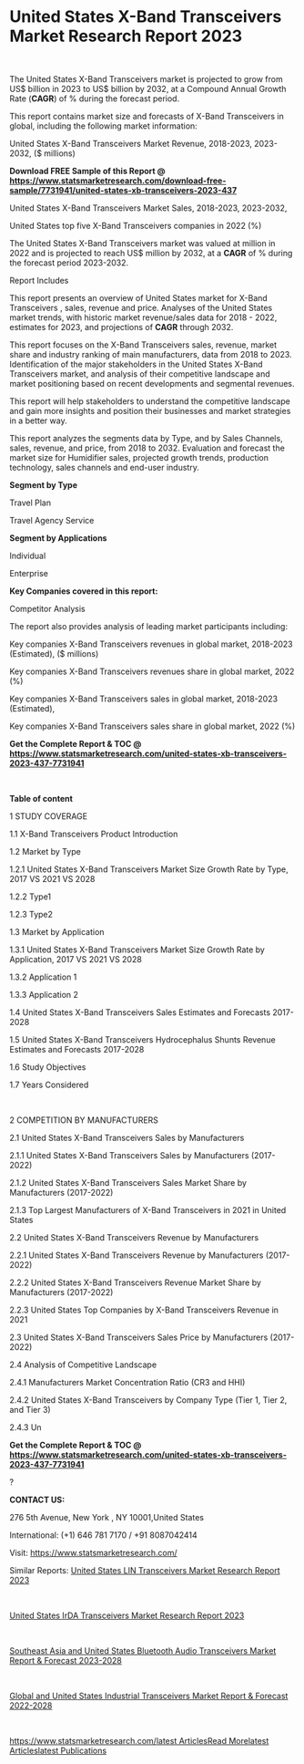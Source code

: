 <h1>United States X-Band Transceivers Market Research Report 2023</h1><br/><p>The United States X-Band Transceivers market is projected to grow from US$ billion in 2023 to US$ billion by 2032, at a Compound Annual Growth Rate (<strong>CAGR</strong>) of % during the forecast period.</p>
 
 
 
 <p>This report contains market size and forecasts of X-Band Transceivers in global, including the following market information:</p>
 
 
 
 <p>United States X-Band Transceivers Market Revenue, 2018-2023, 2023-2032, ($ millions)</p>
 
 
 
 <p><strong>Download FREE Sample of this Report @ <a href="https://www.statsmarketresearch.com/download-free-sample/7731941/united-states-xb-transceivers-2023-437">https://www.statsmarketresearch.com/download-free-sample/7731941/united-states-xb-transceivers-2023-437</a></strong></p>
 
 
 
 <p>United States X-Band Transceivers Market Sales, 2018-2023, 2023-2032,</p>
 
 
 
 <p>United States top five X-Band Transceivers companies in 2022 (%)</p>
 
 
 
 <p>The United States X-Band Transceivers market was valued at million in 2022 and is projected to reach US$ million by 2032, at a <strong>CAGR</strong> of % during the forecast period 2023-2032.</p>
 
 
 
 <p>Report Includes</p>
 
 
 
 <p>This report presents an overview of United States market for X-Band Transceivers , sales, revenue and price. Analyses of the United States market trends, with historic market revenue/sales data for 2018 - 2022, estimates for 2023, and projections of <strong>CAGR</strong> through 2032.</p>
 
 
 
 <p>This report focuses on the X-Band Transceivers sales, revenue, market share and industry ranking of main manufacturers, data from 2018 to 2023. Identification of the major stakeholders in the United States X-Band Transceivers market, and analysis of their competitive landscape and market positioning based on recent developments and segmental revenues.</p>
 
 
 
 <p>This report will help stakeholders to understand the competitive landscape and gain more insights and position their businesses and market strategies in a better way.</p>
 
 
 
 <p>This report analyzes the segments data by Type, and by Sales Channels, sales, revenue, and price, from 2018 to 2032. Evaluation and forecast the market size for Humidifier sales, projected growth trends, production technology, sales channels and end-user industry.</p>
 
 
 
 <p><strong>Segment by Type</strong></p>
 
 
 
 <p>Travel Plan</p>
 
 
 
 <p>Travel Agency Service</p>
 
 
 
 <p><strong>Segment <strong><strong>by Applications</strong></strong></strong></p>
 
 
 
 <p>Individual</p>
 
 
 
 <p>Enterprise</p>
 
 
 
 <p><strong>Key Companies covered in this report:</strong></p>
 
 
 
 <p>Competitor Analysis</p>
 
 
 
 <p>The report also provides analysis of leading market participants including:</p>
 
 
 
 <p>Key companies X-Band Transceivers revenues in global market, 2018-2023 (Estimated), ($ millions)</p>
 
 
 
 <p>Key companies X-Band Transceivers revenues share in global market, 2022 (%)</p>
 
 
 
 <p>Key companies X-Band Transceivers sales in global market, 2018-2023 (Estimated),</p>
 
 
 
 <p>Key companies X-Band Transceivers sales share in global market, 2022 (%)</p>
 
 
 
 <div><b>Get the Complete Report & TOC @ <a href="https://www.statsmarketresearch.com/united-states-xb-transceivers-2023-437-7731941">https://www.statsmarketresearch.com/united-states-xb-transceivers-2023-437-7731941</a></b></div>
 
 
 
 <p><br />
 
 <b>Table of content</b></p>
 
 
 
 <p>1 STUDY COVERAGE<br />
 
 1.1 X-Band Transceivers Product Introduction<br />
 
 1.2 Market by Type<br />
 
 1.2.1 United States X-Band Transceivers Market Size Growth Rate by Type, 2017 VS 2021 VS 2028<br />
 
 1.2.2 Type1<br />
 
 1.2.3 Type2<br />
 
 1.3 Market by Application<br />
 
 1.3.1 United States X-Band Transceivers Market Size Growth Rate by Application, 2017 VS 2021 VS 2028<br />
 
 1.3.2 Application 1<br />
 
 1.3.3 Application 2<br />
 
 1.4 United States X-Band Transceivers Sales Estimates and Forecasts 2017-2028<br />
 
 1.5 United States X-Band Transceivers Hydrocephalus Shunts Revenue Estimates and Forecasts 2017-2028<br />
 
 1.6 Study Objectives<br />
 
 1.7 Years Considered<br />
 
 <br />
 
 2 COMPETITION BY MANUFACTURERS<br />
 
 2.1 United States X-Band Transceivers Sales by Manufacturers<br />
 
 2.1.1 United States X-Band Transceivers Sales by Manufacturers (2017-2022)<br />
 
 2.1.2 United States X-Band Transceivers Sales Market Share by Manufacturers (2017-2022)<br />
 
 2.1.3 Top Largest Manufacturers of X-Band Transceivers in 2021 in United States<br />
 
 2.2 United States X-Band Transceivers Revenue by Manufacturers<br />
 
 2.2.1 United States X-Band Transceivers Revenue by Manufacturers (2017-2022)<br />
 
 2.2.2 United States X-Band Transceivers Revenue Market Share by Manufacturers (2017-2022)<br />
 
 2.2.3 United States Top Companies by X-Band Transceivers Revenue in 2021<br />
 
 2.3 United States X-Band Transceivers Sales Price by Manufacturers (2017-2022)<br />
 
 2.4 Analysis of Competitive Landscape<br />
 
 2.4.1 Manufacturers Market Concentration Ratio (CR3 and HHI)<br />
 
 2.4.2 United States X-Band Transceivers by Company Type (Tier 1, Tier 2, and Tier 3)<br />
 
 2.4.3 Un</p>
 
 
 
 <div><b>Get the Complete Report & TOC @ <a href="https://www.statsmarketresearch.com/united-states-xb-transceivers-2023-437-7731941">https://www.statsmarketresearch.com/united-states-xb-transceivers-2023-437-7731941</a></b></div>
 
 
 
 <p>? </p>
 
 
 
 <p><b>CONTACT US:</b><br />
 
 276 5th Avenue, New York , NY 10001,United States<br />
 
 International: (+1) 646 781 7170 / +91 8087042414<br />
 
 Visit: <a href="https://www.statsmarketresearch.com/">https://www.statsmarketresearch.com/</a><br />
 
 Similar Reports: <a href="https://www.statsmarketresearch.com/united-states-xb-transceivers-2023-437-7731941">United States LIN Transceivers Market Research Report 2023</a><br />
 
 <br />
 
 <a href="https://www.statsmarketresearch.com/united-states-xb-transceivers-2023-437-7731941">United States IrDA Transceivers Market Research Report 2023</a><br />
 
 <br />
 
 <a href="https://www.statsmarketresearch.com/united-states-xb-transceivers-2023-437-7731941">Southeast Asia and United States Bluetooth Audio Transceivers Market Report & Forecast 2023-2028</a><br />
 
 <br />
 
 <a href="https://www.statsmarketresearch.com/united-states-xb-transceivers-2023-437-7731941">Global and United States Industrial Transceivers Market Report & Forecast 2022-2028</a><br />
 
 <br />
 
 <a href="https://gyeongbokgung.com">https://www.statsmarketresearch.com/</a><a href="https://hallyeomaritime.com">latest Articles</a><a href="https://jingwansa.com">Read More</a><a href="https://nguoiviet.jp/">latest Articles</a><a href="https://www.intelmarketresearch.com/">latest Publications</a></p>